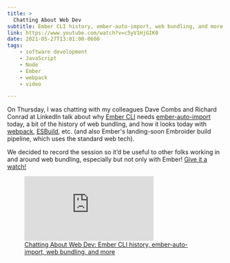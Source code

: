 ```yaml
---
title: >
  Chatting About Web Dev
subtitle: Ember CLI history, ember-auto-import, web bundling, and more
link: https://www.youtube.com/watch?v=c5yV1HjGIK0
date: 2021-05-27T13:01:00-0600
tags:
    - software development
    - JavaScript
    - Node
    - Ember
    - webpack
    - video

---
```


On Thursday, I was chatting with my colleagues Dave Combs and Richard Conrad at LinkedIn talk about why [Ember CLI][cli] needs [ember-auto-import][eai] today, a bit of the history of web bundling, and how it looks today with [webpack], [ESBuild], etc. (and also Ember's landing-soon Embroider build pipeline, which uses the standard web tech).

We decided to record the session so it’d be useful to other folks working in and around web bundling, especially but not only with Ember! [Give it a watch!]({{link}})

[cli]: https://github.com/ember-cli/ember-cli
[eai]: https://github.com/ef4/ember-auto-import
[webpack]: https://webpack.js.org
[ESBuild]: https://esbuild.github.io

<figure class='embed'>

<div class='embed__wrapper'>

<iframe class='embed__content' src="https://www.youtube.com/embed/c5yV1HjGIK0" title="YouTube video player" frameborder="0" allow="accelerometer; autoplay; clipboard-write; encrypted-media; gyroscope; picture-in-picture" allowfullscreen></iframe>

</div>

<figcaption><a href="{{link}}">Chatting About Web Dev: Ember CLI history, ember-auto-import, web bundling, and more</figcaption>

</figure>
